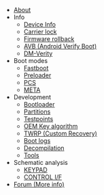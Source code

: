 - [About](/README.md)
- Info
    - [Device Info](/info/device-info.md)
    - [Carrier lock](/info/carrier_lock.md)
    - [Firmware rollback](/info/firmware-rollback.md)
    - [AVB (Android Verify Boot)](/info/avb.md)
    - [DM-Verity](/info/dm-verity.md)
- Boot modes
  - [Fastboot](/modes/fastboot.md)
  - [Preloader](/modes/preloader.md) 
  - [PCS](/modes/pcs.md)
  - [META](/modes/metamode.md)
- Development
    - [Bootloader](/dev/bootloader.md)
    - [Partitions](/dev/partitions.md)
    - [Testpoints](/dev/testpoints.md)
    - [OEM Key algorithm](/dev/oem-key-algorithm.md)
    - [TWRP (Custom Recovery)](/dev/twrp.md)
    - [Boot logs](/dev/logs.md)
    - [Decompilation](/dev/decompilation.md)
    - [Tools](/dev/tools.md)
- Schematic analysis
  - [KEYPAD](/schematic/keypad.md)
  - [CONTROL I/F](/schematic/control-if.md)
- [Forum (More info)](https://github.com/orgs/moto-penangf/discussions)
